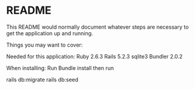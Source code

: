 # README


This README would normally document whatever steps are necessary to get the
application up and running.

Things you may want to cover:

Needed for this application:
Ruby 2.6.3
Rails 5.2.3
sqlite3
Bundler 2.0.2

When installing:
Run Bundle install
then run

rails db:migrate
rails db:seed
